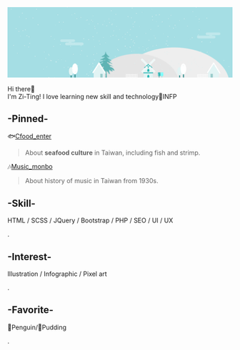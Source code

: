 ![my banner](./_banner_.png)

Hi there👋  
I'm Zi-Ting! I love learning new skill and technology💪INFP

## -Pinned-

🐟[Cfood_enter](https://87penginnouta.github.io/Cfood_enter/)
> About **seafood culture** in Taiwan, including fish and strimp.

🎶[Music_monbo](https://87penginnouta.github.io/taiwan_music_monbo/)
> About history of music in Taiwan from 1930s. 

## -Skill-

HTML / SCSS / JQuery / Bootstrap / PHP / SEO / UI / UX

.


## -Interest-

Illustration / Infographic / Pixel art

.

## -Favorite- 

🐧Penguin/🍮Pudding

.







<!--
**87penginnouta/87penginnouta** is a ✨ _special_ ✨ repository because its `README.md` (this file) appears on your GitHub profile.

Here are some ideas to get you started:

- 🔭 I’m currently working on ...
- 🌱 I’m currently learning ...
- 👯 I’m looking to collaborate on ...
- 🤔 I’m looking for help with ...
- 💬 Ask me about ...
- 📫 How to reach me: ...
- 😄 Pronouns: ...
- ⚡ Fun fact: ...
-->
